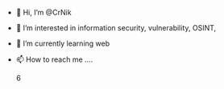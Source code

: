 - 👋 Hi, I’m @CrNik
- 👀 I’m interested in information security, vulnerability, OSINT,
- 🌱 I’m currently learning web 
- 📫 How to reach me .... 
 
  6


 
